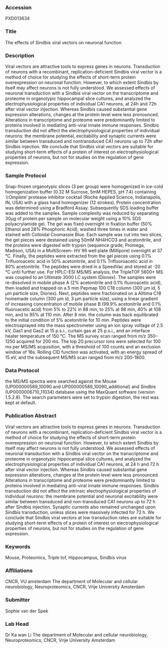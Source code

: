 ### Accession
PXD013634

### Title
The effects of Sindbis viral vectors on neuronal function

### Description
Viral vectors are attractive tools to express genes in neurons. Transduction of neurons with a recombinant, replication-deficient Sindbis viral vector is a method of choice for studying the effects of short-term protein overexpression on neuronal function. However, to which extent Sindbis by itself may affect neurons is not fully understood. We assessed effects of neuronal transduction with a Sindbis viral vector on the transcriptome and proteome in organotypic hippocampal slice cultures, and analyzed the electrophysiological properties of individual CA1 neurons, at 24h and 72h after viral vector injection. Whereas Sindbis caused substantial gene expression alterations, changes at the protein level were less pronounced. Alterations in transcriptome and proteome were predominantly limited to proteins involved in mediating anti-viral innate immune responses. Sindbis transduction did not affect the electrophysiological properties of individual neurons: the membrane potential, excitability and synaptic currents were similar between transduced and nontransduced CA1 neurons up to 72h after Sindbis injection. We conclude that Sindbis viral vectors are suitable for studying short-term effects of a protein of interest on electrophysiological properties of neurons, but not for studies on the regulation of gene expression.

### Sample Protocol
Snap-frozen organotypic slices (3 per group) were homogenized in ice-cold homogenization buffer (0.32 M Sucrose, 5mM HEPES, pH 7.4) containing ‘cOmplete’ protease inhibitor cocktail (Roche Applied Science, Indianapolis, IN, USA) with a glass hand homogenizer (12 strokes). Protein concentration was determined using a Bradford Assay. Subsequently SDS loading buffer was added to the samples. Sample complexity was reduced by separating 30μg of protein per sample on molecular weight using a 10% SDS polyacrylamide gel. The gel was fixed overnight in fixation buffer (50% Ethanol and 28% Phosphoric Acid), washed three times in water and stained with Colloidal Coomassie Blue. Each sample was cut into two slices, the gel pieces were destained using 50mM NH4HCO3 and acetonitrile, and the proteins were digested with trypsin (sequence grade; Promega, Madison, USA) in a MultiScreen- HV 96 well plate (Millipore) overnight at 37 °C. Finally, the peptides were extracted from the gel pieces using 0.1% Trifluoroacetic acid in 50% acetonitrile, and 0.1% Trifluoroacetic acid in 80% acetonitrile. The peptides were dried in a SpeedVac and stored at -20 °C until further use. For HPLC-ESI MS/MS analysis, the TripleTOF 5600+ MS was coupled to an Ultimate 3000 LC system (Dionex). The samples were re-dissolved in mobile phase A (2% acetonitrile and 0.1% fluoroacetic acid), then loaded and trapped on a 5 mm Pepmap 100 C18 column (300 μm id, 5 μm particle size, Dionex). Next, peptides were fractionated on a Alltima C18 homemade column (300 μm id, 3 μm particle size), using a linear gradient of increasing concentration of mobile phase B (99.9% acetonitrile and 0.1% fluoroacetic acid) from 5% to 22% in 88 min, to 25% at 98 min, 40% at 108 min, and to 95% at 110 min. After 8 min. the column was back equilibrated to the initial condition of 5% acetonitrile for 10 min. Peptides were electrosprayed into the mass spectrometer using an ion spray voltage of 2.5 kV, Gas1 and Gas2 at 15 p.s.i., curtain gas at 25 p.s.i., and an interface heater temperature of 150 °C. The MS survey scan ranged from m/z 350–1250 acquired for 200 ms. The top 20 precursor ions were selected for 100 ms per MS/MS acquisition, with a threshold of 100 counts and an exclusion window of 16s. Rolling CID function was activated, with an energy spread of 15 eV, and the subsequent MS/MS scan ranged from m/z 200-1800.

### Data Protocol
the MS/MS spectra were searched against the Mouse (UP000000589_10090 and UP000000589_10090_additional) and Sindbis (UP0000006710_11034) database using the MaxQuant software (version 1.5.2.8). The search parameters were set to trypsin digestion, the rest was kept at default.

### Publication Abstract
Viral vectors are attractive tools to express genes in neurons. Transduction of neurons with a recombinant, replication-deficient Sindbis viral vector is a method of choice for studying the effects of short-term protein overexpression on neuronal function. However, to which extent Sindbis by itself may affect neurons is not fully understood. We assessed effects of neuronal transduction with a Sindbis viral vector on the transcriptome and proteome in organotypic hippocampal slice cultures, and analyzed the electrophysiological properties of individual CA1 neurons, at 24 h and 72 h after viral vector injection. Whereas Sindbis caused substantial gene expression alterations, changes at the protein level were less pronounced. Alterations in transcriptome and proteome were predominantly limited to proteins involved in mediating anti-viral innate immune responses. Sindbis transduction did not affect the intrinsic electrophysiological properties of individual neurons: the membrane potential and neuronal excitability were similar between transduced and non-transduced CA1 neurons up to 72 h after Sindbis injection. Synaptic currents also remained unchanged upon Sindbis transduction, unless slices were massively infected for 72 h. We conclude that Sindbis viral vectors at low transduction rates are suitable for studying short-term effects of a protein of interest on electrophysiological properties of neurons, but not for studies on the regulation of gene expression.

### Keywords
Mouse, Proteomics, Triple tof, Hippocampus, Sindbis virus

### Affiliations
CNCR, VU amsterdam
The department of Molecular and cellular neurobiology, Neuroproteomics, CNCR, Vrije University Amsterdam

### Submitter
Sophie van der Spek

### Lab Head
Dr Ka wan Li
The department of Molecular and cellular neurobiology, Neuroproteomics, CNCR, Vrije University Amsterdam


